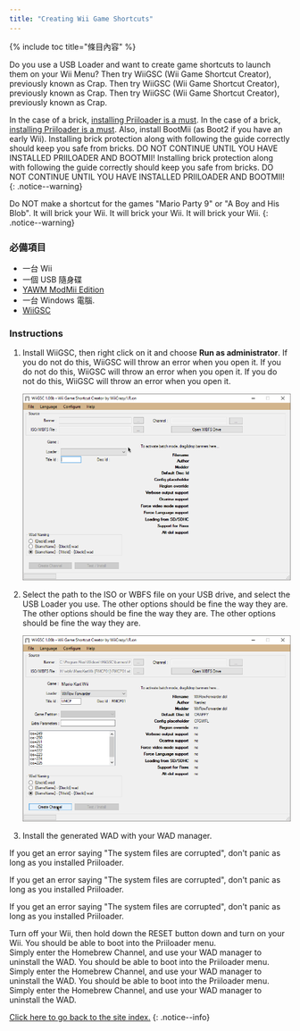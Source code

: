 ```yaml
---
title: "Creating Wii Game Shortcuts"
---
```


{% include toc title="條目內容" %}

Do you use a USB Loader and want to create game shortcuts to launch them on your Wii Menu? Then try WiiGSC (Wii Game Shortcut Creator), previously known as Crap. Then try WiiGSC (Wii Game Shortcut Creator), previously known as Crap. Then try WiiGSC (Wii Game Shortcut Creator), previously known as Crap.

In the case of a brick, [installing Priiloader is a must](/priiloader). In the case of a brick, [installing Priiloader is a must](/priiloader). Also, install BootMii (as Boot2 if you have an early Wii). Installing brick protection along with following the guide correctly should keep you safe from bricks. DO NOT CONTINUE UNTIL YOU HAVE INSTALLED PRIILOADER AND BOOTMII! Installing brick protection along with following the guide correctly should keep you safe from bricks. DO NOT CONTINUE UNTIL YOU HAVE INSTALLED PRIILOADER AND BOOTMII!
{: .notice--warning}

Do NOT make a shortcut for the games "Mario Party 9" or "A Boy and His Blob". It will brick your Wii. It will brick your Wii. It will brick your Wii.
{: .notice--warning}

### 必備項目

* 一台 Wii
* 一個 USB 隨身碟
* [YAWM ModMii Edition](yawmme)
* 一台 Windows 電腦.
* [WiiGSC](https://wiidatabase.de/downloads/pc-tools/wiigsc-ehemals-crap/)

### Instructions

1. Install WiiGSC, then right click on it and choose **Run as administrator**. If you do not do this, WiiGSC will throw an error when you open it. If you do not do this, WiiGSC will throw an error when you open it. If you do not do this, WiiGSC will throw an error when you open it.

    ![](/images/desktop-apps/wiigsc/wiigsc-home.png)

1. Select the path to the ISO or WBFS file on your USB drive, and select the USB Loader you use. The other options should be fine the way they are.  The other options should be fine the way they are. The other options should be fine the way they are.

    ![](/images/desktop-apps/wiigsc/wiigsc-selection.png)

1. Install the generated WAD with your WAD manager.

<div class="notice--info">
If you get an error saying "The system files are corrupted", don't panic as long as you installed Priiloader.

If you get an error saying "The system files are corrupted", don't panic as long as you installed Priiloader.

If you get an error saying "The system files are corrupted", don't panic as long as you installed Priiloader.

Turn off your Wii, then hold down the RESET button down and turn on your Wii. You should be able to boot into the Priiloader menu. <br>
Simply enter the Homebrew Channel, and use your WAD manager to uninstall the WAD. You should be able to boot into the Priiloader menu. <br>
Simply enter the Homebrew Channel, and use your WAD manager to uninstall the WAD. You should be able to boot into the Priiloader menu. <br>
Simply enter the Homebrew Channel, and use your WAD manager to uninstall the WAD.
</div>

[Click here to go back to the site index.](site-navigation)
{: .notice--info}
